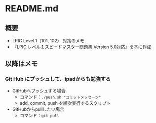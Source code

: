 # README.md

## 概要

- LPIC Level 1（101, 102） 対策のメモ
- 『LPIC レベル１スピードマスター問題集 Version 5.0対応』を基に作成

## 以降はメモ

### Git Hub にプッシュして、ipadからも勉強する

- GitHubへプッシュする場合
    - コマンド：`./push.sh "コミットメッセージ"`
    - add, commit, push を順次実行するスクリプト
- GitHubからpullしたい場合
    - コマンド：`git pull`

